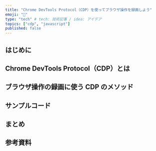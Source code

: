 ```yaml
---
title: "Chrome DevTools Protocol（CDP）を使ってブラウザ操作を録画しよう"
emoji: "💭"
type: "tech" # tech: 技術記事 / idea: アイデア
topics: ["cdp", "javascript"]
published: false
---
```


## はじめに

## Chrome DevTools Protocol（CDP）とは

## ブラウザ操作の録画に使う CDP のメソッド

## サンプルコード

## まとめ

## 参考資料
